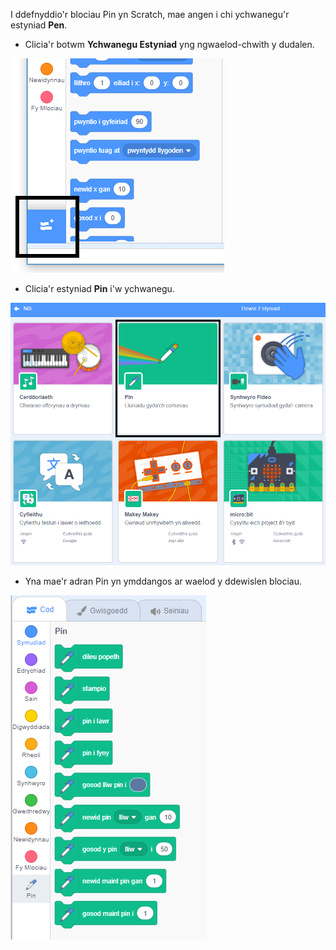 I ddefnyddio'r blociau Pin yn Scratch, mae angen i chi ychwanegu'r estyniad **Pen**.

+ Clicia'r botwm **Ychwanegu Estyniad** yng ngwaelod-chwith y dudalen.

![ychwanegu botwm estyniad wedi ei amlygu](images/add-extension-annotated.png)

+ Clicia'r estyniad **Pin** i'w ychwanegu.

![estyniad pin wedi uwcholeuo](images/click-pen-annotated.png)

+ Yna mae'r adran Pin yn ymddangos ar waelod y ddewislen blociau.

![blociau estyniad pin](images/pen-extension-blocks.png)